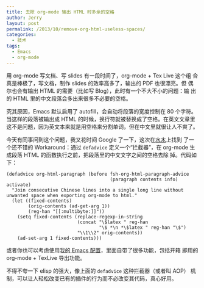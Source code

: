 ```yaml
---
title: 去除 org-mode 输出 HTML 时多余的空格
author: Jerry
layout: post
permalink: /2013/10/remove-org-html-useless-spaces/
categories:
  - 技术
tags:
  - Emacs
  - org-mode
---
```


用 org-mode 写文档、写 slides 有一段时间了，org-mode + Tex Live 这个组
合真是棒极了，写文档，制作 slides 的效率高多了，输出的 PDF 也很漂亮。但
偶尔也会有输出 HTML 的需要（比如写 Blog），此时有一个不大不小的问题：输
出的 HTML 里的中文段落会多出来很多不必要的空格。

究其原因，Emacs 默认启用了 autofill，会自动将段落的宽度控制在 80 个字符。
当这样的段落被输出成 HTML 的时候，换行符就被替换成了空格。在英文文章里
这不是问题，因为英文本来就是用空格来分割单词，但在中文里就很让人不爽了。

今天有同事问到这个问题，我又花时间 Google 了一下，这次在[水木][1]上找到
了一个还不错的 Workaround：通过 `defadvice` 定义一个“拦截器”，在
org-mode 生成段落 HTML 的函数执行之前，把段落里的中文文字之间的空格去除
掉。代码如下：

```elisp
(defadvice org-html-paragraph (before fsh-org-html-paragraph-advice 
                                      (paragraph contents info) activate) 
  "Join consecutive Chinese lines into a single long line without 
unwanted space when exporting org-mode to html." 
  (let ((fixed-contents) 
        (orig-contents (ad-get-arg 1)) 
        (reg-han "[[:multibyte:]]")) 
    (setq fixed-contents (replace-regexp-in-string 
                          (concat "\$latex " reg-han
                                  "\$ *\n *\$latex " reg-han "\$") 
                          "\\1\\2" orig-contents)) 
    (ad-set-arg 1 fixed-contents)))
```

或者你也可以考虑使用[我的 Emacs 配置][2]，里面自带了很多功能，包括开箱
即用的 org-mode + TexLive 导出功能。

不得不夸一下 elisp 的强大，像上面的 `defadvice` 这种拦截器（或者叫 AOP）
机制，可以让人轻松改变已有的插件的行为而不必改变其代码，真心好用。

 [1]: http://ar.newsmth.net/thread-d98e0223ce6e8f.html
 [2]: https://github.com/moonranger/dotemacs
